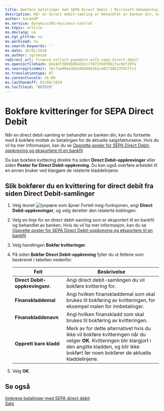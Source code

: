 ```yaml
---
title: Bokføre betalinger med SEPA Direct Debit | Microsoft-dokumentasjon
description: Når en direct debit-samling er behandlet av banken din, kan du fortsette med å bokføre mottak av betalingen for de aktuelle salgsfakturaene.
author: SorenGP
ms.service: dynamics365-business-central
ms.topic: article
ms.devlang: na
ms.tgt_pltfrm: na
ms.workload: na
ms.search.keywords: ''
ms.date: 10/01/2018
ms.author: sgroespe
redirect_url: finance-collect-payments-with-sepa-direct-debit
ms.openlocfilehash: 6d24df38b980542b1c77d737b8f661fac0df29fa
ms.sourcegitcommit: 1bcfaa99ea302e6b84b8361ca02730b135557fc1
ms.translationtype: HT
ms.contentlocale: nb-NO
ms.lasthandoff: 03/08/2019
ms.locfileid: "803529"
---
```

# <a name="post-sepa-direct-debit-payment-receipts"></a>Bokføre kvitteringer for SEPA Direct Debit
Når en direct debit-samling er behandlet av banken din, kan du fortsette med å bokføre mottak av betalingen for de aktuelle salgsfakturaene. Hvis du vil ha mer informasjon, kan du se [Opprette poster for SEPA Direct Debit-oppkreving og eksportere til en bankfil](finance-how-create-sepa-direct-debit-collection-entries-export-bank-file.md)  

Du kan bokføre kvittering direkte fra siden **Direct Debit\-oppkrevinger** eller siden **Poster for Direct Debit-oppkreving**. Du kan også overføre arbeidet til en annen bruker ved klargjøre de relaterte kladdelinjene.  

## <a name="to-post-a-direct-debit-payment-receipt-from-the-direct-debit-collections-page"></a>Slik bokfører du en kvittering for direct debit fra siden Direct Debit-samlinger  
1. Velg ikonet ![lyspære som åpner Fortell meg-funksjonen](media/ui-search/search_small.png "Fortell hva du vil gjøre"), angi **Direct Debit-oppkrevinger**, og velg deretter den relaterte koblingen.  
2. Velg en linje for en direct debit-samling som er eksportert til en bankfil og behandlet av banken. Hvis du vil ha mer informasjon, kan du se [Opprette poster for SEPA Direct Debit-oppkreving og eksportere til en bankfil](finance-how-create-sepa-direct-debit-collection-entries-export-bank-file.md)  
3. Velg handlingen **Bokfør kvitteringer**.  
4. På siden **Bokfør Direct Debit-oppkreving** fyller du ut feltene som beskrevet i tabellen nedenfor.  

    |Felt|Beskrivelse|  
    |---------------------------------|---------------------------------------|  
    |**Direct Debit-oppkrevingsnr.**|Angi direct debit-samlingen du vil bokføre kvittering for.|  
    |**Finanskladdemal**|Angi hvilken finanskladdemal som skal brukes til bokføring av kvitteringen, for eksempel malen for innbetalinger.|  
    |**Finanskladdenavn**|Angi hvilken finanskladd som skal brukes til bokføring av kvitteringen.|  
    |**Opprett bare kladd**|Merk av for dette alternativet hvis du ikke vil bokføre kvitteringen når du velger **OK**. Kvitteringen blir klargjort i den angitte kladden, og blir ikke bokført før noen bokfører de aktuelle kladdelinjene.|  

5. Velg **OK**.  

## <a name="see-also"></a>Se også  
 [Innkreve betalinger med SEPA direct debit](finance-collect-payments-with-sepa-direct-debit.md)   
 [Salg](sales-manage-sales.md)
